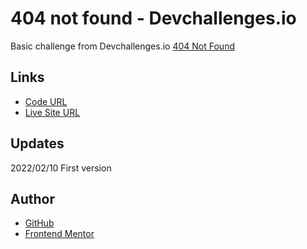 #  404 not found - Devchallenges.io

Basic challenge from Devchallenges.io [404 Not Found](https://devchallenges.io/challenges/wBunSb7FPrIepJZAg0sY) 

## Links

- [Code URL](https://github.com/dirkVerm/frontend-exercises/tree/main/02%20CSS/08%20404%20not%20found)
- [Live Site URL](https://dirkverm.github.io/frontend-exercises/02%20CSS/08%20404%20not%20found/)

## Updates
2022/02/10
First version

## Author

- [GitHub](https://github.com/dirkVerm)
- [Frontend Mentor](https://www.frontendmentor.io/profile/dirkVerm)


